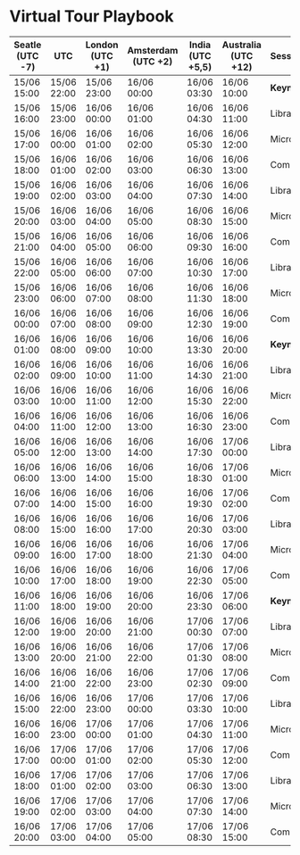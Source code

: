 # Virtual Tour Playbook

|Seatle (UTC -7)|UTC|London (UTC +1)|Amsterdam (UTC +2)|India (UTC +5,5)|Australia (UTC +12)|SessionType|Speaker|
|---------------|---|---------------|------------------|----------------|-------------------|-----------|-------|
|15/06 15:00|15/06 22:00|15/06 23:00|16/06 00:00|16/06 03:30|16/06 10:00|**Keynote**||
|15/06 16:00|15/06 23:00|16/06 00:00|16/06 01:00|16/06 04:30|16/06 11:00|Library/Tool||
|15/06 17:00|16/06 00:00|16/06 01:00|16/06 02:00|16/06 05:30|16/06 12:00|Microsoft||
|15/06 18:00|16/06 01:00|16/06 02:00|16/06 03:00|16/06 06:30|16/06 13:00|Community||
|15/06 19:00|16/06 02:00|16/06 03:00|16/06 04:00|16/06 07:30|16/06 14:00|Library/Tool||
|15/06 20:00|16/06 03:00|16/06 04:00|16/06 05:00|16/06 08:30|16/06 15:00|Microsoft||
|15/06 21:00|16/06 04:00|16/06 05:00|16/06 06:00|16/06 09:30|16/06 16:00|Community||
|15/06 22:00|16/06 05:00|16/06 06:00|16/06 07:00|16/06 10:30|16/06 17:00|Library/Tool||
|15/06 23:00|16/06 06:00|16/06 07:00|16/06 08:00|16/06 11:30|16/06 18:00|Microsoft||
|16/06 00:00|16/06 07:00|16/06 08:00|16/06 09:00|16/06 12:30|16/06 19:00|Community||
|16/06 01:00|16/06 08:00|16/06 09:00|16/06 10:00|16/06 13:30|16/06 20:00|**Keynote**||
|16/06 02:00|16/06 09:00|16/06 10:00|16/06 11:00|16/06 14:30|16/06 21:00|Library/Tool||
|16/06 03:00|16/06 10:00|16/06 11:00|16/06 12:00|16/06 15:30|16/06 22:00|Microsoft||
|16/06 04:00|16/06 11:00|16/06 12:00|16/06 13:00|16/06 16:30|16/06 23:00|Community||
|16/06 05:00|16/06 12:00|16/06 13:00|16/06 14:00|16/06 17:30|17/06 00:00|Library/Tool||
|16/06 06:00|16/06 13:00|16/06 14:00|16/06 15:00|16/06 18:30|17/06 01:00|Microsoft||
|16/06 07:00|16/06 14:00|16/06 15:00|16/06 16:00|16/06 19:30|17/06 02:00|Community||
|16/06 08:00|16/06 15:00|16/06 16:00|16/06 17:00|16/06 20:30|17/06 03:00|Library/Tool||
|16/06 09:00|16/06 16:00|16/06 17:00|16/06 18:00|16/06 21:30|17/06 04:00|Microsoft||
|16/06 10:00|16/06 17:00|16/06 18:00|16/06 19:00|16/06 22:30|17/06 05:00|Community||
|16/06 11:00|16/06 18:00|16/06 19:00|16/06 20:00|16/06 23:30|17/06 06:00|**Keynote**||
|16/06 12:00|16/06 19:00|16/06 20:00|16/06 21:00|17/06 00:30|17/06 07:00|Library/Tool||
|16/06 13:00|16/06 20:00|16/06 21:00|16/06 22:00|17/06 01:30|17/06 08:00|Microsoft||
|16/06 14:00|16/06 21:00|16/06 22:00|16/06 23:00|17/06 02:30|17/06 09:00|Community||
|16/06 15:00|16/06 22:00|16/06 23:00|17/06 00:00|17/06 03:30|17/06 10:00|Library/Tool||
|16/06 16:00|16/06 23:00|17/06 00:00|17/06 01:00|17/06 04:30|17/06 11:00|Microsoft||
|16/06 17:00|17/06 00:00|17/06 01:00|17/06 02:00|17/06 05:30|17/06 12:00|Community||
|16/06 18:00|17/06 01:00|17/06 02:00|17/06 03:00|17/06 06:30|17/06 13:00|Library/Tool||
|16/06 19:00|17/06 02:00|17/06 03:00|17/06 04:00|17/06 07:30|17/06 14:00|Microsoft||
|16/06 20:00|17/06 03:00|17/06 04:00|17/06 05:00|17/06 08:30|17/06 15:00|Community||

